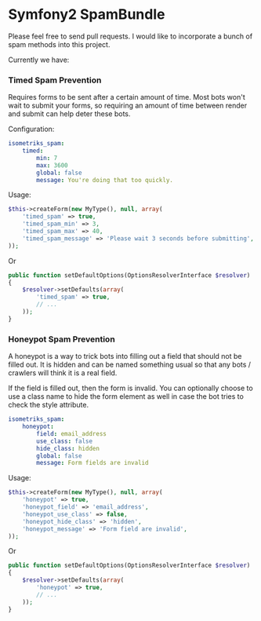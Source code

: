 # Symfony2 SpamBundle

Please feel free to send pull requests. I would like to incorporate a bunch of 
spam methods into this project. 

Currently we have:

### Timed Spam Prevention

Requires forms to be sent after a certain amount of time. Most bots won't wait 
to submit your forms, so requiring an amount of time between render and submit 
can help deter these bots. 

Configuration:

```YAML
isometriks_spam:
    timed:
        min: 7
        max: 3600
        global: false
        message: You're doing that too quickly.
```

Usage:

```php
$this->createForm(new MyType(), null, array(
    'timed_spam' => true, 
    'timed_spam_min' => 3, 
    'timed_spam_max' => 40, 
    'timed_spam_message' => 'Please wait 3 seconds before submitting',
)); 
```

Or

```php
public function setDefaultOptions(OptionsResolverInterface $resolver)
{
    $resolver->setDefaults(array(
        'timed_spam' => true,
        // ...
    ));
}
```

### Honeypot Spam Prevention

A honeypot is a way to trick bots into filling out a field that should not 
be filled out. It is hidden and can be named something usual so that any 
bots / crawlers will think it is a real field. 

If the field is filled out, then the form is invalid. You can optionally
choose to use a class name to hide the form element as well in case the
bot tries to check the style attribute. 

```yml
isometriks_spam:
    honeypot:
        field: email_address
        use_class: false
        hide_class: hidden
        global: false
        message: Form fields are invalid
```

Usage:

```php
$this->createForm(new MyType(), null, array(
    'honeypot' => true, 
    'honeypot_field' => 'email_address', 
    'honeypot_use_class' => false, 
    'honeypot_hide_class' => 'hidden',
    'honeypot_message' => 'Form field are invalid', 
)); 
```

Or

```php
public function setDefaultOptions(OptionsResolverInterface $resolver)
{
    $resolver->setDefaults(array(
        'honeypot' => true,
        // ...
    ));
}
```

